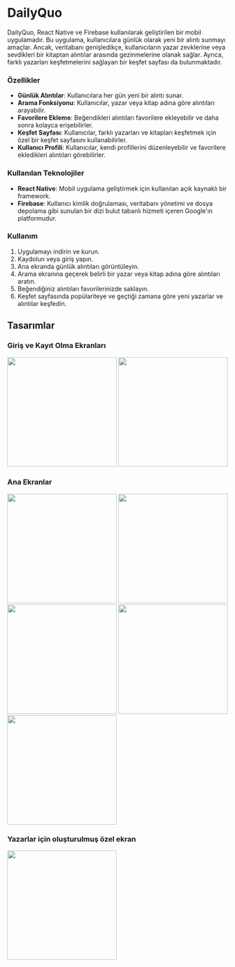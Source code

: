 # DailyQuo

DailyQuo, React Native ve Firebase kullanılarak geliştirilen bir mobil uygulamadır. Bu uygulama, kullanıcılara günlük olarak yeni bir alıntı sunmayı amaçlar. Ancak, veritabanı genişledikçe, kullanıcıların yazar zevklerine veya sevdikleri bir kitaptan alıntılar arasında gezinmelerine olanak sağlar. Ayrıca, farklı yazarları keşfetmelerini sağlayan bir keşfet sayfası da bulunmaktadır.

### Özellikler

- **Günlük Alıntılar**: Kullanıcılara her gün yeni bir alıntı sunar.
- **Arama Fonksiyonu**: Kullanıcılar, yazar veya kitap adına göre alıntıları arayabilir.
- **Favorilere Ekleme**: Beğendikleri alıntıları favorilere ekleyebilir ve daha sonra kolayca erişebilirler.
- **Keşfet Sayfası**: Kullanıcılar, farklı yazarları ve kitapları keşfetmek için özel bir keşfet sayfasını kullanabilirler.
- **Kullanıcı Profili**: Kullanıcılar, kendi profillerini düzenleyebilir ve favorilere ekledikleri alıntıları görebilirler.

### Kullanılan Teknolojiler

- **React Native**: Mobil uygulama geliştirmek için kullanılan açık kaynaklı bir framework.
- **Firebase**: Kullanıcı kimlik doğrulaması, veritabanı yönetimi ve dosya depolama gibi sunulan bir dizi bulut tabanlı hizmeti içeren Google'ın platformudur.

### Kullanım

1. Uygulamayı indirin ve kurun.
2. Kaydolun veya giriş yapın.
3. Ana ekranda günlük alıntıları görüntüleyin.
4. Arama ekranına geçerek belirli bir yazar veya kitap adına göre alıntıları aratın.
5. Beğendiğiniz alıntıları favorilerinizde saklayın.
6. Keşfet sayfasında popülariteye ve geçtiği zamana göre yeni yazarlar ve alıntılar keşfedin.

## Tasarımlar
### **Giriş ve Kayıt Olma Ekranları**

<img src="https://github.com/furkangenca/DailyQuo---Mobile-App/assets/148720624/5f1919bc-9794-4d57-ab7f-f21b0141d45e" width="250">
<img src="https://github.com/furkangenca/DailyQuo---Mobile-App/assets/148720624/0fd384db-b87b-4bd7-943a-784d64a5a911" width="250">

### **Ana Ekranlar**

<img src="https://github.com/furkangenca/DailyQuo---Mobile-App/assets/148720624/733612da-a6b0-4764-8a81-d6f3fe3dd30f" width="250">
<img src="https://github.com/furkangenca/DailyQuo---Mobile-App/assets/148720624/3a927b09-2828-4247-a436-4d5888fed42a" width="250">
<img src="https://github.com/furkangenca/DailyQuo---Mobile-App/assets/148720624/2fc3d3cb-3fe5-4503-87dd-fdd8d273f11d" width="250">
<img src="https://github.com/furkangenca/DailyQuo---Mobile-App/assets/148720624/005f5530-ad1b-4741-9458-38bf690daf96" width="250">
<img src="https://github.com/furkangenca/DailyQuo---Mobile-App/assets/148720624/620cd46f-334c-4332-b814-1ffde8ead4b1" width="250">

### **Yazarlar için oluşturulmuş özel ekran**

<img src="https://github.com/furkangenca/DailyQuo---Mobile-App/assets/148720624/9610bc25-9cdf-428e-8ed2-4a5f50ba4f9d" width="250">



